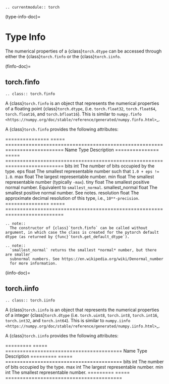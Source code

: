 ```{eval-rst}
.. currentmodule:: torch
```

(type-info-doc)=
# Type Info

The numerical properties of a {class}`torch.dtype` can be accessed through either the {class}`torch.finfo` or the {class}`torch.iinfo`.

(finfo-doc)=

## torch.finfo

```{eval-rst}
.. class:: torch.finfo
```

A {class}`torch.finfo` is an object that represents the numerical properties of a floating point
{class}`torch.dtype`, (i.e. ``torch.float32``, ``torch.float64``, ``torch.float16``, and ``torch.bfloat16``). This is similar to `numpy.finfo <https://numpy.org/doc/stable/reference/generated/numpy.finfo.html>`_.

A {class}`torch.finfo` provides the following attributes:

===============        =====   ==========================================================================
Name                   Type    Description
===============        =====   ==========================================================================
bits                   int     The number of bits occupied by the type.
eps                    float   The smallest representable number such that ``1.0 + eps != 1.0``.
max                    float   The largest representable number.
min                    float   The smallest representable number (typically ``-max``).
tiny                   float   The smallest positive normal number. Equivalent to ``smallest_normal``.
smallest_normal        float   The smallest positive normal number. See notes.
resolution             float   The approximate decimal resolution of this type, i.e., ``10**-precision``.
===============        =====   ==========================================================================

```{eval-rst}
.. note::
  The constructor of {class}`torch.finfo` can be called without argument, in which case the class is created for the pytorch default dtype (as returned by {func}`torch.get_default_dtype`).
```


```{eval-rst}
.. note::
  `smallest_normal` returns the smallest *normal* number, but there are smaller
  subnormal numbers. See https://en.wikipedia.org/wiki/Denormal_number
  for more information.
```

(iinfo-doc)=

## torch.iinfo

```{eval-rst}
.. class:: torch.iinfo
```

A {class}`torch.iinfo` is an object that represents the numerical properties of a integer
{class}`torch.dtype` (i.e. ``torch.uint8``, ``torch.int8``, ``torch.int16``, ``torch.int32``, and ``torch.int64``). This is similar to `numpy.iinfo <https://numpy.org/doc/stable/reference/generated/numpy.iinfo.html>`_.

A {class}`torch.iinfo` provides the following attributes:

=========   =====   ========================================
Name        Type    Description
=========   =====   ========================================
bits        int     The number of bits occupied by the type.
max         int     The largest representable number.
min         int     The smallest representable number.
=========   =====   ========================================
